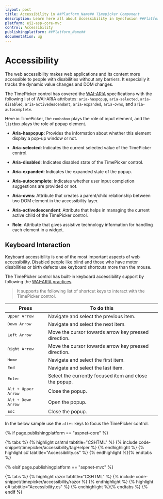```yaml
---
layout: post
title: Accessibility in ##Platform_Name## Timepicker Component
description: Learn here all about Accessibility in Syncfusion ##Platform_Name## Timepicker component of Syncfusion Essential JS 2 and more.
platform: ej2-asp-core-mvc
control: Accessibility
publishingplatform: ##Platform_Name##
documentation: ug
---
```



# Accessibility

The web accessibility makes web applications and its content more accessible to people with disabilities
without any barriers. It especially
it tracks the dynamic value changes and DOM changes.

The TimePicker control has covered the [WAI-ARIA](http://www.w3.org/WAI/PF/aria-practices)
specifications with the following list of WAI-ARIA
attributes: `aria-haspopup`, `aria-selected`, `aria-disabled`, `aria-activedescendant`,
`aria-expanded`, `aria-owns`, and `aria-autocomplete`.

Here in TimePicker, the `combobox` plays the role of input element, and the `listbox` plays the role of popup element.

* **Aria-haspopup**: Provides the information about whether this element display a pop-up window or not.

* **Aria-selected**: Indicates the current selected value of the TimePicker control.

* **Aria-disabled**: Indicates disabled state of the TimePicker control.

* **Aria-expanded**: Indicates the expanded state of the popup.

* **Aria-autocomplete**: Indicates whether user input completion suggestions are provided or not.

* **Aria-owns**: Attribute that creates a parent/child relationship between two DOM element in the accessibility layer.

* **Aria-activedescendent**: Attribute that helps in managing the current active child of the TimePicker control.

* **Role**: Attribute that gives assistive technology information for handling each element in a widget.

## Keyboard Interaction

Keyboard accessibility is one of the most important aspects of web accessibility. Disabled people like blind and those who have motor disabilities or birth defects use keyboard shortcuts more than the mouse.

The TimePicker control has built-in keyboard accessibility support by following the
[WAI-ARIA practices](http://www.w3.org/WAI/PF/aria-practices).

> It supports the following list of shortcut keys to interact with the TimePicker control.

| **Press** | **To do this** |
| --- | --- |
| <kbd>Upper Arrow</kbd> | Navigate and select the previous item. |
| <kbd>Down Arrow</kbd> | Navigate and select the next item. |
| <kbd>Left Arrow</kbd> | Move the cursor towards arrow key pressed direction. |
| <kbd>Right Arrow</kbd> | Move the cursor towards arrow key pressed direction. |
| <kbd>Home</kbd> | Navigate and select the first item. |
| <kbd>End</kbd> | Navigate and select the last item. |
| <kbd>Enter</kbd> | Select the currently focused item and close the popup. |
| <kbd>Alt + Upper Arrow</kbd> | Close the popup. |
| <kbd>Alt + Down Arrow</kbd> | Open the popup. |
| <kbd>Esc</kbd> | Close the popup. |

In the below sample use the `alt+t` keys to focus the TimePicker control.

{% if page.publishingplatform == "aspnet-core" %}

{% tabs %}
{% highlight cshtml tabtitle="CSHTML" %}
{% include code-snippet/timepicker/accessibility/tagHelper %}
{% endhighlight %}
{% highlight c# tabtitle="Accessibility.cs" %}
{% endhighlight %}{% endtabs %}

{% elsif page.publishingplatform == "aspnet-mvc" %}

{% tabs %}
{% highlight razor tabtitle="CSHTML" %}
{% include code-snippet/timepicker/accessibility/razor %}
{% endhighlight %}
{% highlight c# tabtitle="Accessibility.cs" %}
{% endhighlight %}{% endtabs %}
{% endif %}

